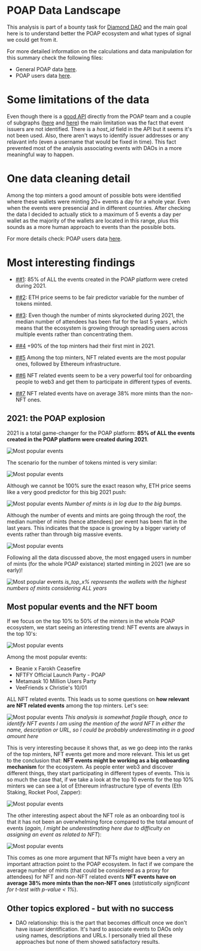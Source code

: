 # POAP Data Landscape

This analysis is part of a bounty task for [Diamond DAO](https://www.diamonddao.xyz/) and the main goal here is to understand better the POAP ecosystem and what types of signal we could get from it.

For more detailed information on the calculations and data manipulation for this summary check the following files:

- General POAP data [here](./poap_general_analysis.ipynb).
- POAP users data [here](./poap_user_analysis.ipynb).

# Some limitations of the data

Even though there is a [good API](https://api.poap.xyz/documentation/json) directly from the POAP team and a couple of subgraphs ([here](https://api.thegraph.com/subgraphs/name/poap-xyz/poap) and [here](https://api.thegraph.com/subgraphs/name/poap-xyz/poap-xdai)) the main limitation was the fact that event issuers are not identified. There is a _host_id_ field in the API but it seems it's not been used. Also, there aren't ways to identify issuer addresses or any relavant info (even a username that would be fixed in time). This fact prevented most of the analysis associating events with DAOs in a more meaningful way to happen.

# One data cleaning detail

Among the top minters a good amount of possible bots were identified where these wallets were minting 20+ events a day for a whole year. Even when the events were presencial and in different countries. After checking the data I decided to actually stick to a maximum of 5 events a day per wallet as the majority of the wallets are located in this range, plus this sounds as a more human approach to events than the possible bots.

For more details check: POAP users data [here](./poap_user_analysis.ipynb).

# Most interesting findings

- [##1](##-2021:-the-POAP-explosion): 85% of ALL the events created in the POAP platform were creted during 2021.

- [##2](##-2021:-the-POAP-explosion): ETH price seems to be fair predictor variable for the number of tokens minted.

- [##3](##-2021:-the-POAP-explosion): Even though the number of mints skyrocketed during 2021, the median number of attendees has been flat for the last 5 years , which means that the ecosystem is growing through spreading users across multiple events rather than concentrating them.

- [##4](##-2021:-the-POAP-explosion) +90% of the top minters had their first mint in 2021.

- [##5](###Most-popular-events-and-the-NFT-boom) Among the top minters, NFT related events are the most popular ones, followed by Ethereum infrastructure.

- [##6](###Most-popular-events-and-the-NFT-boom) NFT related events seem to be a very powerful tool for onboarding people to web3 and get them to participate in different types of events.

- [##7](###Most-popular-events-and-the-NFT-boom) NFT related events have on average 38% more mints than the non-NFT ones.

## 2021: the POAP explosion

2021 is a total game-changer for the POAP platform: **85% of ALL the events created in the POAP platform were created during 2021**.

![Most popular events](./images/poap_general/events_created.png)

The scenario for the number of tokens minted is very similar:

![Most popular events](./images/poap_general/tokens_minted.png)

Although we cannot be 100% sure the exact reason why, ETH price seems like a very good predictor for this big 2021 push:

![Most popular events](./images/poap_general/mints_vs_price.png)
_Number of mints is in log due to the big bumps._

Although the number of events and mints are going through the roof, the median number of mints (hence attendees) per event has been flat in the last years. This indicates that the space is growing by a bigger variety of events rather than through big massive events.

![Most popular events](./images/poap_general/median_attendees.png)

Following all the data discussed above, the most engaged users in number of mints (for the whole POAP existance) started minting in 2021 (we are so early)!

![Most popular events](./images/poap_general/minters_start.png)
_is_top_x% represents the wallets with the highest numbers of mints considering ALL years_

## Most popular events and the NFT boom

If we focus on the top 10% to 50% of the minters in the whole POAP ecosystem, we start seeing an interesting trend: NFT events are always in the top 10's:

![Most popular events](./images/poap_general/popular_events_top_minters.png)

Among the most popular events:

- Beanie x Farokh Ceasefire
- NFTFY Official Launch Party - POAP
- Metamask 10 Million Users Party
- VeeFriends x Christie's 10/01

ALL NFT related events. This leads us to some questions on **how relevant are NFT related events** among the top minters. Let's see:

![Most popular events](./images/poap_general/nft_perc_mints.png)
_This analysis is somewhat fragile though, once to identify NFT events I am using the mention of the word NFT in either the name, description or URL, so I could be probably underestimating in a good amount here_

This is very interesting because it shows that, as we go deep into the ranks of the top minters, NFT events get more and more relevant. This let us get to the conclusion that: **NFT events might be working as a big onboarding mechanism** for the ecosystem. As people enter web3 and discover different things, they start participating in different types of events. This is so much the case that, if we take a look at the top 10 events for the top 10% minters we can see a lot of Ethereum infrastructure type of events (Eth Staking, Rocket Pool, Zapper):

![Most popular events](./images/poap_general/top_10_events.png)

The other interesting aspect about the NFT role as an onboarding tool is that it has not been an overwhelming force compared to the total amount of events (_again, I might be underestimating here due to difficulty on assigning an event as related to NFT_):

![Most popular events](./images/poap_general/n_events_nft.png)

This comes as one more argument that NFTs might have been a very an important attraction point to the POAP ecosystem. In fact if we compare the average number of mints (that could be considered as a proxy for attendees) for NFT and non-NFT related events **NFT events have on average 38% more mints than the non-NFT ones** (_statistically significant for t-test with p-value < 1%_).

## Other topics explored - but with no success

- DAO relationship: this is the part that becomes difficult once we don't have issuer identification. It's hard to associate events to DAOs only using names, descriptions and URLs. I personally tried all these approaches but none of them showed satisfactory results.
